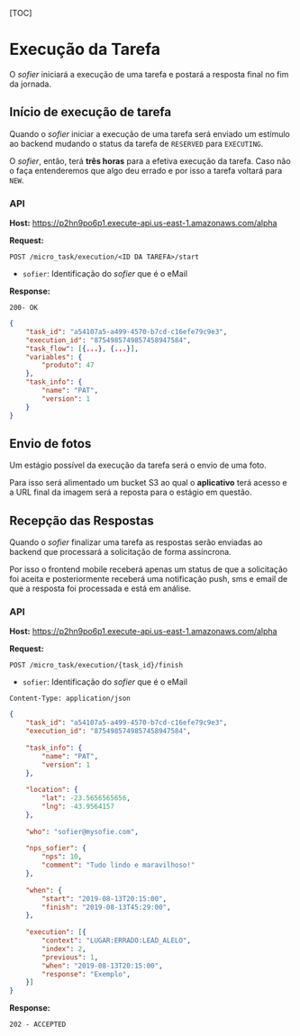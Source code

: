 [TOC]

# Execução da Tarefa

O *sofier* iniciará a execução de uma tarefa e postará a resposta final no fim da jornada.



## Início de execução de tarefa

Quando o _sofier_ iniciar a execução de uma tarefa será enviado um estímulo ao backend mudando o status da tarefa de `RESERVED` para `EXECUTING`.

O *sofier*, então, terá **três horas** para a efetiva execução da tarefa. Caso não o faça entenderemos que algo deu errado e por isso a tarefa voltará para `NEW`.



### API

**Host:** https://p2hn9po6p1.execute-api.us-east-1.amazonaws.com/alpha

**Request:**

`POST /micro_task/execution/<ID DA TAREFA>/start`

- `sofier`: Identificação do _sofier_ que é o eMail

**Response:**

`200- OK`

```json
{
    "task_id": "a54107a5-a499-4570-b7cd-c16efe79c9e3",
    "execution_id": "8754985749857458947584",
    "task_flow": [{...}, {...}], 
    "variables": {
        "produto": 47
    },
    "task_info": {
        "name": "PAT",
        "version": 1        
    }
}
```



## Envio de fotos 

Um estágio possível da execução da tarefa será o envio de uma foto.  

Para isso será alimentado um bucket S3 ao qual o **aplicativo** terá acesso e a URL final da imagem será a reposta para o estágio em questão.



## Recepção das Respostas

Quando o *sofier* finalizar uma tarefa as respostas serão enviadas ao backend que processará a solicitação de forma assíncrona.

Por isso o frontend mobile receberá apenas um status de que a solicitação foi aceita e posteriormente receberá uma notificação push, sms e email de que a resposta foi processada e está em análise.



### API

**Host:** https://p2hn9po6p1.execute-api.us-east-1.amazonaws.com/alpha

**Request:**

`POST /micro_task/execution/{task_id}/finish`

- `sofier`: Identificação do _sofier_ que é o eMail

`Content-Type: application/json`

```json
{
    "task_id": "a54107a5-a499-4570-b7cd-c16efe79c9e3",
    "execution_id": "8754985749857458947584", 
    
    "task_info": {
        "name": "PAT",
        "version": 1
    },
    
    "location": {
        "lat": -23.5656565656,
        "lng": -43.9564157
    },
        
    "who": "sofier@mysofie.com",
        
    "nps_sofier": {
    	"nps": 10,
        "comment": "Tudo lindo e maravilhoso!"
    },
        
    "when": {
        "start": "2019-08-13T20:15:00",
        "finish": "2019-08-13T45:29:00",
    },
      
    "execution": [{
        "context": "LUGAR:ERRADO:LEAD_ALELO",
        "index": 2,
        "previous": 1,
        "when": "2019-08-13T20:15:00",
        "response": "Exemplo",
    }]
}
```



**Response:**

`202 - ACCEPTED`





